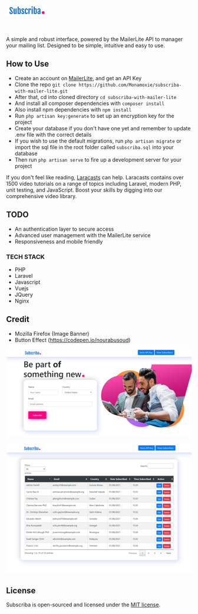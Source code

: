 <p align="left" style="margin: 50px 0"><a href="https://github.com/monamoxie"><img src="public/img/logo.png" width="110" ></a></p>


A simple and robust interface, powered by the MailerLite API to manager your mailing list. Designed to be simple, intuitive and easy to use. 

## How to Use
- Create an account on [MailerLite](https://mailerlite.com), and get an API Key
- Clone the repo  `git clone https://github.com/Monamoxie/subscriba-with-mailer-lite.git`
- After that, cd into cloned directory `cd subscriba-with-mailer-lite`
- And install all composer dependencies with `composer install`
- Also install npm dependencies with `npm install`
- Run `php artisan key:generate` to set up an encryption key for the project
- Create your database if you don't have one yet and remember to update .env file with the correct details
- If you wish to use the  default migrations, run `php artisan migrate` or import the sql file in the root folder called  `subscriba.sql` into your database
- Then run `php artisan serve` to fire up a development server for your project



If you don't feel like reading, [Laracasts](https://laracasts.com) can help. Laracasts contains over 1500 video tutorials on a range of topics including Laravel, modern PHP, unit testing, and JavaScript. Boost your skills by digging into our comprehensive video library.

## TODO
- An authentication layer to secure access
- Advanced user management with the MailerLite service
- Responsiveness and mobile friendly

### TECH STACK

- PHP
- Laravel
- Javascript
- Vuejs
- JQuery
- Nginx

## Credit
- Mozilla Firefox (Image Banner)
- Button Effect (https://codepen.io/nourabusoud)


<p align="left"><a href="https://github.com/monamoxie"><img src="public/img/snapshot_home.png"></a></p>

<p align="left"><a href="https://github.com/monamoxie"><img src="public/img/snapshot_table.png"></a></p>

## License

Subscriba is open-sourced and licensed under the [MIT license](https://opensource.org/licenses/MIT).
